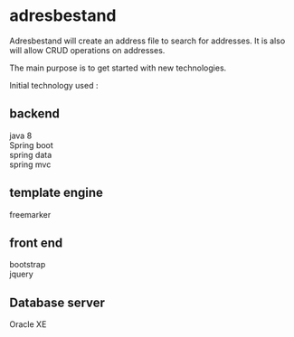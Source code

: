 # adresbestand

Adresbestand will create an address file to search for addresses.
It is also will allow CRUD operations on addresses.

The main purpose is to get started with new technologies.

Initial technology used :

<h2>backend  <br/></h2>
java 8 <br/>
Spring boot <br/>
spring data <br/>
spring mvc <br/>

<h2> template engine<br/> </h2>
freemarker <br/>

<h2> front end <br/></h2>
bootstrap <br/>
jquery <br/>

<h2> Database server <br/></h2>
Oracle XE

